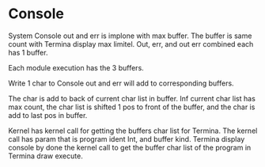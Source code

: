 # Console

System Console out and err is implone with max buffer.
The buffer is same count with Termina display max limitel.
Out, err, and out err combined each has 1 buffer.

Each module execution has the 3 buffers.

Write 1 char to Console out and err will add to
corresponding buffers.

The char is add to back of current char list in buffer.
Inf current char list has max count, the char list is shifted
1 pos to front of the buffer, and the char is add to last pos
in buffer.

Kernel has kernel call for getting the buffers char list
for Termina.
The kernel call has param that is program ident Int, and buffer kind.
Termina display console by done the kernel call to get the buffer
char list of the program in Termina draw execute. 
